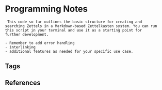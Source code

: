 # Programming Notes

    -This code so far outlines the basic structure for creating and searching Zettels in a Markdown-based Zettelkasten system. You can run this script in your terminal and use it as a starting point for further development.

    - Remember to add error handling 
    - interlinking 
    - additional features as needed for your specific use case.

## Tags
## References
